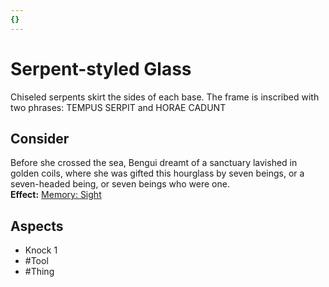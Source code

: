 ```yaml
---
{}
---
```

# Serpent-styled Glass
Chiseled serpents skirt the sides of each base. The frame is inscribed with two phrases: TEMPUS SERPIT and HORAE CADUNT
## Consider
Before she crossed the sea, Bengui dreamt of a sanctuary lavished in golden coils, where she was gifted this hourglass by seven beings, or a seven-headed being, or seven beings who were one.<br>**Effect:** [Memory: Sight](https://uadaf.theevilroot.xyz/rowenarium/element/mem.sight)
## Aspects
- Knock 1
- #Tool 
- #Thing